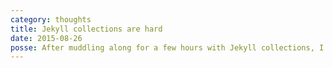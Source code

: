 ```yaml
---
category: thoughts
title: Jekyll collections are hard
date: 2015-08-26
posse: After muddling along for a few hours with Jekyll collections, I now have a home for my thoughts and links. Now to #POSSE #indieweb
---
```

